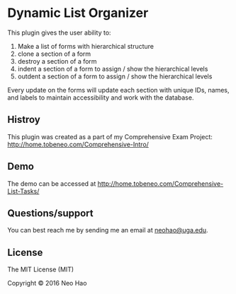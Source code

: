 # Dynamic List Organizer

This plugin gives the user ability to:

1. Make a list of forms with hierarchical structure
2. clone a section of a form
3. destroy a section of a form
4. indent a section of a form to assign / show the hierarchical levels
5. outdent a section of a form to assign / show the hierarchical levels

Every update on the forms will update each section with unique IDs, names, and labels to maintain accessibility and work with the database.

## Histroy

This plugin was created as a part of my Comprehensive Exam Project: http://home.tobeneo.com/Comprehensive-Intro/

## Demo

The demo can be accessed at http://home.tobeneo.com/Comprehensive-List-Tasks/

## Questions/support

You can best reach me by sending me an email at neohao@uga.edu.

## License

The MIT License (MIT)

Copyright © 2016 Neo Hao
